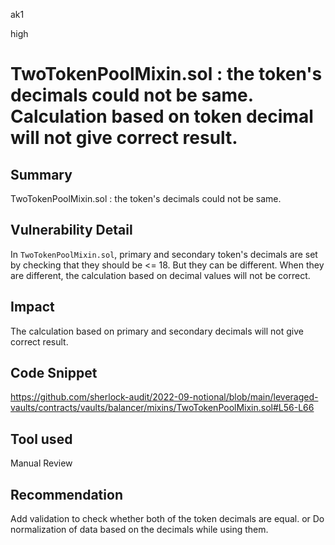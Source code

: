 ak1

high

# TwoTokenPoolMixin.sol : the token's decimals could not be same. Calculation based on token decimal will not give correct result.

## Summary
TwoTokenPoolMixin.sol : the token's decimals could not be same.

## Vulnerability Detail
In `TwoTokenPoolMixin.sol`,  primary and secondary token's decimals are set by checking that they should be <= 18. But they can be different.
When they are different, the calculation based on decimal values will not be correct.

## Impact
The calculation based on primary and secondary decimals will not give correct result.

## Code Snippet
https://github.com/sherlock-audit/2022-09-notional/blob/main/leveraged-vaults/contracts/vaults/balancer/mixins/TwoTokenPoolMixin.sol#L56-L66

## Tool used

Manual Review

## Recommendation
Add validation to check whether both of the token decimals are equal.
or
Do normalization of data based on the decimals while using them.
